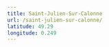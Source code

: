 ```yaml
---
title: Saint-Julien-Sur-Calonne
url: /saint-julien-sur-calonne/
latitude: 49.29
longitude: 0.249
---
```

